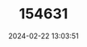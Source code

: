 ---
title: "154631"
category: "Citharichthys gymnorhinus"
draft: false
date: 2024-02-22 13:03:51
languages:
  Chinese: ["裸吻副棘鲆"]
  English: ["Anglefin Whiff"]
---
